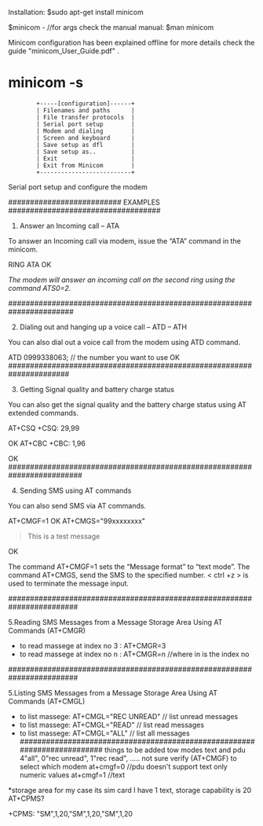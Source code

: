 Installation:
$sudo apt-get install minicom 

$minicom -<args> //for args check the manual 
manual:
$man minicom

Minicom configuration has been explained offline
for more details check the guide "minicom_User_Guide.pdf" . 


# minicom -s
            +-----[configuration]------+
            | Filenames and paths      |
            | File transfer protocols  |
            | Serial port setup        |
            | Modem and dialing        |
            | Screen and keyboard      |
            | Save setup as dfl        |
            | Save setup as..          |
            | Exit                     |
            | Exit from Minicom        |
            +--------------------------+
Serial port setup and configure the modem
            
########################## EXAMPLES ###################################
            
1. Answer an Incoming call – ATA

To answer an Incoming call via modem, issue the “ATA” command in the minicom.

RING
ATA
OK

*The modem will answer an incoming call on the second ring using the command ATS0=2.*

#######################################################################

2. Dialing out and hanging up a voice call – ATD – ATH

You can also dial out a voice call from the modem using ATD command.

ATD 0999338063; // the number you want to use 
OK
######################################################################

3. Getting Signal quality and battery charge status

You can also get the signal quality and the battery charge status using AT extended commands.

AT+CSQ
+CSQ: 29,99

OK
AT+CBC
+CBC: 1,96

OK
#########################################################################

4. Sending SMS using AT commands

You can also send SMS via AT commands.

AT+CMGF=1
OK
AT+CMGS="99xxxxxxxx"
> This is a test message
> 
OK

The command AT+CMGF=1 sets the “Message format” to “text mode”. The command AT+CMGS, send the SMS to the specified number. < ctrl +z > is used to terminate the message input.

########################################################################

5.Reading SMS Messages from a Message Storage Area Using AT Commands (AT+CMGR)

* to read massege at index no 3 : AT+CMGR=3
* to read massege at index no n : AT+CMGR=n //where in is the index no
 
########################################################################

5.Listing SMS Messages from a Message Storage Area Using AT Commands (AT+CMGL)

* to list massege: AT+CMGL="REC UNREAD" // list unread messages 
* to list massege: AT+CMGL="READ" // list read messages
* to list massege: AT+CMGL="ALL" // list all messages
#########################################################################
things to be added 
tow modes text and pdu 4"all",  0"rec unread", 1"rec read", ..... not sure verify
(AT+CMGF) to select which modem
at+cmgf=0 //pdu doesn't support text only numeric values 
at+cmgf=1 //text

*storage area 
for my case its sim card I have 1 text, storage capability is 20
AT+CPMS?

+CPMS: "SM",1,20,"SM",1,20,"SM",1,20


